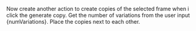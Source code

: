 Now create another action to create copies of the selected frame when i click the generate copy. Get the number of variations from the user input {numVariations}. Place the copies next to each other.